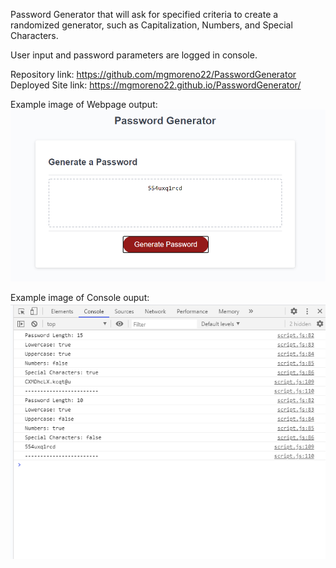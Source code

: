 Password Generator that will ask for specified criteria to create a randomized generator, such as Capitalization, Numbers, and Special Characters.

User input and password parameters are logged in console.

Repository link: https://github.com/mgmoreno22/PasswordGenerator
Deployed Site link: https://mgmoreno22.github.io/PasswordGenerator/

Example image of Webpage output:
![password generator demo](./Assets/images/page-example.png)

Example image of Console ouput:
![password generator demo](./Assets/images/console-example.png)